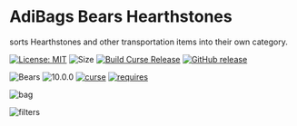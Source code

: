 # AdiBags Bears Hearthstones
sorts Hearthstones and other transportation items into their own category.

[![License: MIT](https://img.shields.io/badge/License-MIT-yellow.svg)](https://opensource.org/licenses/MIT)
![Size](https://img.shields.io/github/repo-size/N6REJ/AdiBags_Bears_Hearthstones)
[![Build Curse Release](https://github.com/N6REJ/AdiBags_Bears_Hearthstones/actions/workflows/release.yml/badge.svg)](https://github.com/N6REJ/AdiBags_Bears_Hearthstones/actions/workflows/release.yml) 
[![GitHub release](https://img.shields.io/github/release/N6REJ/AdiBags_Bears_Hearthstones.svg)](https://GitHub.com/N6REJ/AdiBags_Bears_Hearthstones/releases/)

![Bears](https://img.shields.io/badge/Supports-Shadowlands&nbsp;&amp;&nbsp;Dragonflight-0B68D7)
![10.0.0](https://img.shields.io/badge/Ready_for-10.0.2-darkgreen)
[![curse](https://img.shields.io/badge/Curseforge_Project_ID:-704934-purple)](https://www.curseforge.com/wow/addons/adibags_shadowlands_Hearthstones)
[![requires](https://img.shields.io/badge/Requires-AdiBags-brown)](https://www.curseforge.com/wow/addons/adibags)


![bag](https://user-images.githubusercontent.com/1850089/202655551-330c5542-821f-498e-97c6-0897b2a8cdb8.png)

![filters](https://user-images.githubusercontent.com/1850089/202655619-b919f675-d2d2-4da1-973d-ebb9cc95599e.png)
